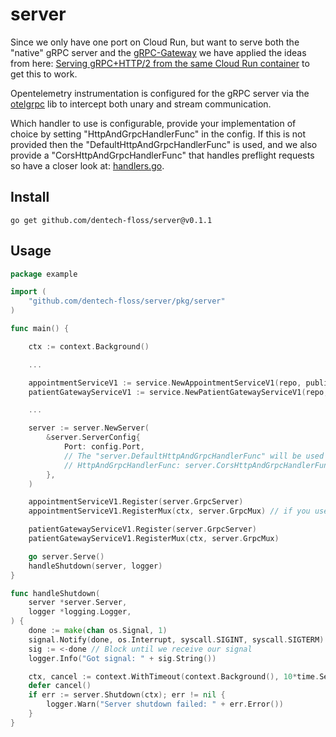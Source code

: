 # server

Since we only have one port on Cloud Run, but want to serve both the "native" gRPC server and the [gRPC-Gateway](https://github.com/grpc-ecosystem/grpc-gateway) we have applied the ideas from here: [Serving gRPC+HTTP/2 from the same Cloud Run container](https://ahmet.im/blog/grpc-http-mux-go/) to get this to work.

Opentelemetry instrumentation is configured for the gRPC server via the [otelgrpc](https://pkg.go.dev/go.opentelemetry.io/contrib/instrumentation/google.golang.org/grpc/otelgrpc) lib to intercept both unary and stream communication. 

Which handler to use is configurable, provide your implementation of choice by setting "HttpAndGrpcHandlerFunc" in the config. If this is not provided then the "DefaultHttpAndGrpcHandlerFunc" is used, and we also provide a "CorsHttpAndGrpcHandlerFunc" that handles preflight requests so have a closer look at: [handlers.go](https://github.com/dentech-floss/server/blob/master/pkg/server/handlers.go).

## Install

```
go get github.com/dentech-floss/server@v0.1.1
```

## Usage

```go
package example

import (
    "github.com/dentech-floss/server/pkg/server"
)

func main() {

    ctx := context.Background()

    ...

    appointmentServiceV1 := service.NewAppointmentServiceV1(repo, publisher, logger)
    patientGatewayServiceV1 := service.NewPatientGatewayServiceV1(repo, publisher, logger)

    ...

    server := server.NewServer(
        &server.ServerConfig{
            Port: config.Port,
            // The "server.DefaultHttpAndGrpcHandlerFunc" will be used if you don't set this
            // HttpAndGrpcHandlerFunc: server.CorsHttpAndGrpcHandlerFunc // ...for cors...
        },
    )

    appointmentServiceV1.Register(server.GrpcServer)
    appointmentServiceV1.RegisterMux(ctx, server.GrpcMux) // if you use the grpc gateway

    patientGatewayServiceV1.Register(server.GrpcServer)
    patientGatewayServiceV1.RegisterMux(ctx, server.GrpcMux)

    go server.Serve()
    handleShutdown(server, logger)
}

func handleShutdown(
    server *server.Server,
    logger *logging.Logger,
) {
    done := make(chan os.Signal, 1)
    signal.Notify(done, os.Interrupt, syscall.SIGINT, syscall.SIGTERM)
    sig := <-done // Block until we receive our signal
    logger.Info("Got signal: " + sig.String())

    ctx, cancel := context.WithTimeout(context.Background(), 10*time.Second)
    defer cancel()
    if err := server.Shutdown(ctx); err != nil {
        logger.Warn("Server shutdown failed: " + err.Error())
    }
}
```